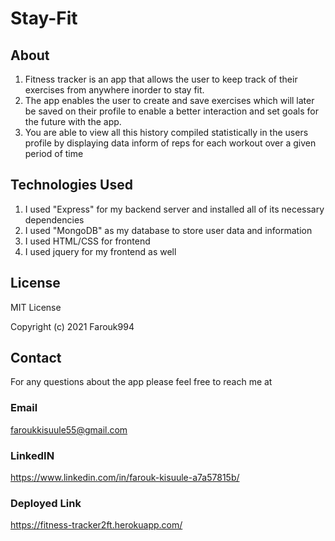# Stay-Fit

## About

1. Fitness tracker is an app that allows the user to keep track of their exercises from anywhere inorder to stay fit. 
2. The app enables the user to create and save exercises which will later be saved on their profile to enable a better interaction and set goals for the future with the app.
3. You are able to view all this history compiled statistically in the users profile by displaying data inform of reps for each workout over a given period of time

## Technologies Used

1. I used "Express" for my backend server and installed all of its necessary dependencies
2. I used "MongoDB" as my database to store user data and information
3. I used HTML/CSS for frontend
4. I used jquery for my frontend as well

## License

MIT License

Copyright (c) 2021 Farouk994

## Contact 

For any questions about the app please feel free to reach me at 

### Email
faroukkisuule55@gmail.com

### LinkedIN
https://www.linkedin.com/in/farouk-kisuule-a7a57815b/

### Deployed Link
https://fitness-tracker2ft.herokuapp.com/